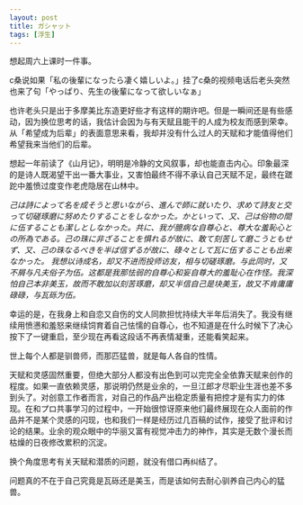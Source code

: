 ```yaml
---
layout: post
title: ガシャット
tags: [浮生]
---
```

想起周六上课时一件事。

c桑说如果「私の後輩になったら凄く嬉しいよ。」挂了c桑的视频电话后老头突然也来了句「やっぱり、先生の後輩になって欲しいなぁ」

也许老头只是出于多摩美比东造更好些才有这样的期许吧。但是一瞬间还是有些感动，因为换位思考的话，我估计会因为与有天赋且能干的人成为校友而感到荣幸。从「希望成为后辈」的表面意思来看，我却并没有什么过人的天赋和才能值得他们希望我来当他们的后辈。

想起一年前读了《山月记》，明明是冷静的文风叙事，却也能直击内心。印象最深的是诗人既渴望干出一番大事业，又害怕最终不得不承认自己天赋不足，最终在蹉跎中羞愤过度变作老虎隐居在山林中。


*己は詩によって名を成そうと思いながら、進んで師に就いたり、求めて詩友と交って切磋琢磨に努めたりすることをしなかった。かといって、又、己は俗物の間に伍することも潔しとしなかった。共に、我が臆病な自尊心と、尊大な羞恥心との所為である。己の珠に非ざることを惧れるが故に、敢て刻苦して磨こうともせず、又、己の珠なるべきを半ば信ずるが故に、碌々として瓦に伍することも出来なかった。*
*我想以诗成名，却又不进而投师访友，相与切磋琢磨。与此同时，又不屑与凡夫俗子为伍。这都是我那怯弱的自尊心和妄自尊大的羞耻心在作怪。我深怕自己本非美玉，故而不敢加以刻苦琢磨，却又半信自己是块美玉，故又不肯庸庸碌碌，与瓦砾为伍。*

幸运的是，在我身上和自恋又自伤的文人同款担忧持续大半年后消失了。我没有继续用愤懑和羞怒来继续饲育着自己怯懦的自尊心，也不知道是在什么时候下了决心按下了一键重启，至少现在再看这段话不再表情凝重，还能看笑起来。

世上每个人都是驯兽师，而那匹猛兽，就是每人各自的性情。

天赋和灵感固然重要，但绝大部分人都没有出色到可以完完全全依靠天赋来创作的程度。如果一直依赖灵感，那说明仍然是业余的，一旦江郎才尽职业生涯也差不多到头了。对创意工作者而言，对自己的作品产出稳定质量有把控才是有实力的体现。在和プロ共事学习的过程中，一开始很惊讶原来他们最终展现在众人面前的作品并不是某个灵感的闪现，也和我们一样是经历过几百稿的试作，接受了批评和讨论的结果。业余的观众眼中的华丽又富有视觉冲击力的神作，其实是无数个漫长而枯燥的日夜修改累积的沉淀。

换个角度思考有关天赋和潜质的问题，就没有借口再纠结了。

问题真的不在于自己究竟是瓦砾还是美玉，而是该如何去耐心驯养自己内心的猛兽。
